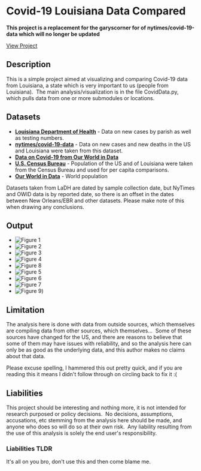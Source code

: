 # Covid-19 Louisiana Data Compared

**This project is a replacement for the garyscorner for of nytimes/covid-19-data which will no longer be updated**

[View Project](https://github.com/GarysCorner/Covid19-LaCompared/blob/master/CovidData.ipynb)

## Description
This is a simple project aimed at visualizing and comparing Covid-19 data from Louisiana, a state which is very important to us (people from Louisiana).  The main analysis/visualization is in the file CovidData.py, which pulls data from one or more submodules or locations.

## Datasets

* **[Louisiana Department of Health](https://ldh.la.gov/Coronavirus/)** - Data on new cases by parish as well as testing numbers.
* **[nytimes/covid-19-data](https://github.com/nytimes/covid-19-data)** - Data on new cases and new deaths in the US and Louisiana were taken from this dataset.
* **[Data on Covid-19 from Our World in Data](https://github.com/owid/covid-19-data/tree/master/public/data)**
* **[U.S. Census Bureau](https://www.census.gov)** - Population of the US and of Louisiana were taken from the Census Bureau and used for per capita comparisons.
* **[Our World in Data](https://ourworldindata.org/world-population-growth)** - World population

Datasets taken from LaDH are dated by sample collection date, but NyTimes and OWID data is by reported date, so there is an offset in the dates between New Orleans/EBR and other datasets.  Please make note of this when drawing any conclusions.

## Output

* ![Figure 1](https://github.com/GarysCorner/Covid19-LaCompared/blob/master/fig1.jpg)
* ![Figure 2](https://github.com/GarysCorner/Covid19-LaCompared/blob/master/fig2.jpg)
* ![Figure 3](https://github.com/GarysCorner/Covid19-LaCompared/blob/master/fig3.jpg)
* ![Figure 4](https://github.com/GarysCorner/Covid19-LaCompared/blob/master/fig4.jpg)
* ![Figure 8](https://github.com/GarysCorner/Covid19-LaCompared/blob/master/fig8.jpg)
* ![Figure 5](https://github.com/GarysCorner/Covid19-LaCompared/blob/master/fig5.jpg)
* ![Figure 6](https://github.com/GarysCorner/Covid19-LaCompared/blob/master/fig6.jpg)
* ![Figure 7](https://github.com/GarysCorner/Covid19-LaCompared/blob/master/fig7.jpg)
* ![Figure 9](https://github.com/GarysCorner/Covid19-LaCompared/blob/master/fig9.jpg))


## Limitation
The analysis here is done with data from outside sources, which themselves are compiling data from other sources, which themselves...  Some of these sources have changed for the US, and there are reasons to believe that some of them may have issues with reliability, and so the analysis here can only be as good as the underlying data, and this author makes no claims about that data.

Please excuse spelling, I hammered this out pretty quick, and if you are reading this it means I didn't follow through on circling back to fix it :(

## Liabilities
This project should be interesting and nothing more, it is not intended for research purposed or policy decisions.  No decisions, assumptions, accusations, etc stemming from the analysis here should be made, and anyone who does so will do so at their own risk.  Any liability resulting from the use of this analysis is solely the end user's responsibility. 

### Liabilities TLDR
It's all on you bro, don't use this and then come blame me.

